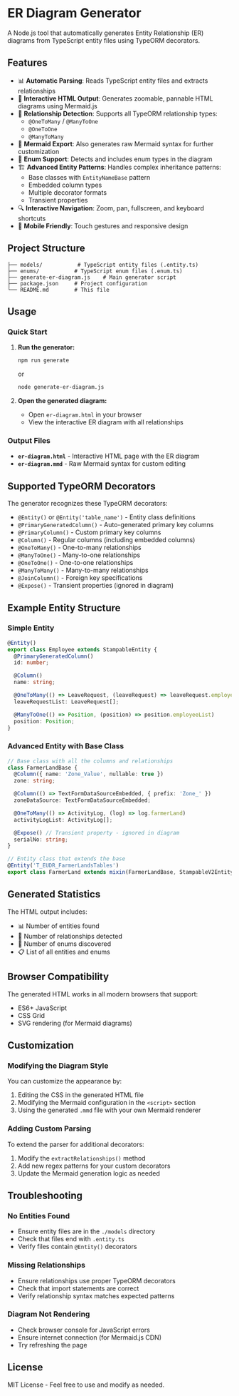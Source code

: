 # ER Diagram Generator

A Node.js tool that automatically generates Entity Relationship (ER) diagrams from TypeScript entity files using TypeORM decorators.

## Features

- 📊 **Automatic Parsing**: Reads TypeScript entity files and extracts relationships
- 🎨 **Interactive HTML Output**: Generates zoomable, pannable HTML diagrams using Mermaid.js
- 🔗 **Relationship Detection**: Supports all TypeORM relationship types:
  - `@OneToMany` / `@ManyToOne`
  - `@OneToOne`
  - `@ManyToMany`
- 📝 **Mermaid Export**: Also generates raw Mermaid syntax for further customization
- 🎯 **Enum Support**: Detects and includes enum types in the diagram
- 🏗️ **Advanced Entity Patterns**: Handles complex inheritance patterns:
  - Base classes with `EntityNameBase` pattern
  - Embedded column types
  - Multiple decorator formats
  - Transient properties
- 🔍 **Interactive Navigation**: Zoom, pan, fullscreen, and keyboard shortcuts
- 📱 **Mobile Friendly**: Touch gestures and responsive design

## Project Structure

```
├── models/           # TypeScript entity files (.entity.ts)
├── enums/           # TypeScript enum files (.enum.ts)
├── generate-er-diagram.js    # Main generator script
├── package.json     # Project configuration
└── README.md        # This file
```

## Usage

### Quick Start

1. **Run the generator:**
   ```bash
   npm run generate
   ```
   or
   ```bash
   node generate-er-diagram.js
   ```

2. **Open the generated diagram:**
   - Open `er-diagram.html` in your browser
   - View the interactive ER diagram with all relationships

### Output Files

- **`er-diagram.html`** - Interactive HTML page with the ER diagram
- **`er-diagram.mmd`** - Raw Mermaid syntax for custom editing

## Supported TypeORM Decorators

The generator recognizes these TypeORM decorators:

- `@Entity()` or `@Entity('table_name')` - Entity class definitions
- `@PrimaryGeneratedColumn()` - Auto-generated primary key columns
- `@PrimaryColumn()` - Custom primary key columns
- `@Column()` - Regular columns (including embedded columns)
- `@OneToMany()` - One-to-many relationships
- `@ManyToOne()` - Many-to-one relationships
- `@OneToOne()` - One-to-one relationships
- `@ManyToMany()` - Many-to-many relationships
- `@JoinColumn()` - Foreign key specifications
- `@Expose()` - Transient properties (ignored in diagram)

## Example Entity Structure

### Simple Entity
```typescript
@Entity()
export class Employee extends StampableEntity {
  @PrimaryGeneratedColumn()
  id: number;

  @Column()
  name: string;

  @OneToMany(() => LeaveRequest, (leaveRequest) => leaveRequest.employee)
  leaveRequestList: LeaveRequest[];

  @ManyToOne(() => Position, (position) => position.employeeList)
  position: Position;
}
```

### Advanced Entity with Base Class
```typescript
// Base class with all the columns and relationships
class FarmerLandBase {
  @Column({ name: 'Zone_Value', nullable: true })
  zone: string;

  @Column(() => TextFormDataSourceEmbedded, { prefix: 'Zone_' })
  zoneDataSource: TextFormDataSourceEmbedded;

  @OneToMany(() => ActivityLog, (log) => log.farmerLand)
  activityLogList: ActivityLog[];

  @Expose() // Transient property - ignored in diagram
  serialNo: string;
}

// Entity class that extends the base
@Entity('T_EUDR_FarmerLandsTables')
export class FarmerLand extends mixin(FarmerLandBase, StampableV2Entity) { }
```

## Generated Statistics

The HTML output includes:
- 📊 Number of entities found
- 🔗 Number of relationships detected
- 📝 Number of enums discovered
- 📋 List of all entities and enums

## Browser Compatibility

The generated HTML works in all modern browsers that support:
- ES6+ JavaScript
- CSS Grid
- SVG rendering (for Mermaid diagrams)

## Customization

### Modifying the Diagram Style

You can customize the appearance by:
1. Editing the CSS in the generated HTML file
2. Modifying the Mermaid configuration in the `<script>` section
3. Using the generated `.mmd` file with your own Mermaid renderer

### Adding Custom Parsing

To extend the parser for additional decorators:
1. Modify the `extractRelationships()` method
2. Add new regex patterns for your custom decorators
3. Update the Mermaid generation logic as needed

## Troubleshooting

### No Entities Found
- Ensure entity files are in the `./models` directory
- Check that files end with `.entity.ts`
- Verify files contain `@Entity()` decorators

### Missing Relationships
- Ensure relationships use proper TypeORM decorators
- Check that import statements are correct
- Verify relationship syntax matches expected patterns

### Diagram Not Rendering
- Check browser console for JavaScript errors
- Ensure internet connection (for Mermaid.js CDN)
- Try refreshing the page

## License

MIT License - Feel free to use and modify as needed. 